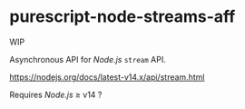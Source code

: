 
# purescript-node-streams-aff

WIP

Asynchronous API for *Node.js* `stream` API.

https://nodejs.org/docs/latest-v14.x/api/stream.html

Requires *Node.js* ≥ v14 ?

